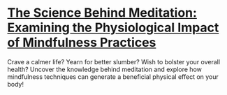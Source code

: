 
# [The Science Behind Meditation: Examining the Physiological Impact of Mindfulness Practices](https://www.mindhaste.com/t/meditation/the-science-behind-meditation-examining-the-physiological-impact-of-mindfulness-practices-237)

Crave a calmer life? Yearn for better slumber? Wish to bolster your overall health? Uncover the knowledge behind meditation and explore how mindfulness techniques can generate a beneficial physical effect on your body!
    